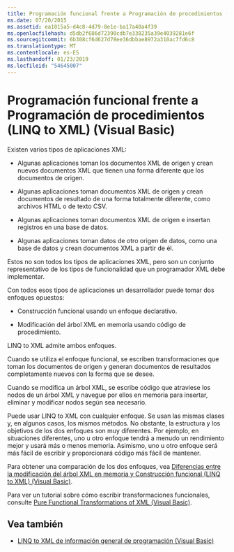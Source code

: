 ```yaml
---
title: Programación funcional frente a Programación de procedimientos (LINQ to XML) (Visual Basic)
ms.date: 07/20/2015
ms.assetid: ea1015a5-d4c8-4d79-8e1e-ba17a40a4f39
ms.openlocfilehash: d5db2f686d72390cdb7e338235a39e4039281e6f
ms.sourcegitcommit: 6b308cf6d627d78ee36dbbae8972a310ac7fd6c8
ms.translationtype: MT
ms.contentlocale: es-ES
ms.lasthandoff: 01/23/2019
ms.locfileid: "54645007"
---
```

# <a name="functional-vs-procedural-programming-linq-to-xml-visual-basic"></a>Programación funcional frente a Programación de procedimientos (LINQ to XML) (Visual Basic)
Existen varios tipos de aplicaciones XML:  
  
-   Algunas aplicaciones toman los documentos XML de origen y crean nuevos documentos XML que tienen una forma diferente que los documentos de origen.  
  
-   Algunas aplicaciones toman documentos XML de origen y crean documentos de resultado de una forma totalmente diferente, como archivos HTML o de texto CSV.  
  
-   Algunas aplicaciones toman documentos XML de origen e insertan registros en una base de datos.  
  
-   Algunas aplicaciones toman datos de otro origen de datos, como una base de datos y crean documentos XML a partir de él.  
  
 Estos no son todos los tipos de aplicaciones XML, pero son un conjunto representativo de los tipos de funcionalidad que un programador XML debe implementar.  
  
 Con todos esos tipos de aplicaciones un desarrollador puede tomar dos enfoques opuestos:  
  
-   Construcción funcional usando un enfoque declarativo.  
  
-   Modificación del árbol XML en memoria usando código de procedimiento.  
  
 LINQ to XML admite ambos enfoques.  
  
 Cuando se utiliza el enfoque funcional, se escriben transformaciones que toman los documentos de origen y generan documentos de resultados completamente nuevos con la forma que se desee.  
  
 Cuando se modifica un árbol XML, se escribe código que atraviese los nodos de un árbol XML y navegue por ellos en memoria para insertar, eliminar y modificar nodos según sea necesario.  
  
 Puede usar LINQ to XML con cualquier enfoque. Se usan las mismas clases y, en algunos casos, los mismos métodos. No obstante, la estructura y los objetivos de los dos enfoques son muy diferentes. Por ejemplo, en situaciones diferentes, uno u otro enfoque tendrá a menudo un rendimiento mejor y usará más o menos memoria. Asimismo, uno u otro enfoque será más fácil de escribir y proporcionará código más fácil de mantener.  
  
 Para obtener una comparación de los dos enfoques, vea [Diferencias entre la modificación del árbol XML en memoria y Construcción funcional (LINQ to XML) (Visual Basic)](../../../../visual-basic/programming-guide/concepts/linq/in-memory-xml-tree-modification-vs-functional-construction.md).  
  
 Para ver un tutorial sobre cómo escribir transformaciones funcionales, consulte [Pure Functional Transformations of XML (Visual Basic)](../../../../visual-basic/programming-guide/concepts/linq/pure-functional-transformations-of-xml.md).  
  
## <a name="see-also"></a>Vea también
- [LINQ to XML de información general de programación (Visual Basic)](../../../../visual-basic/programming-guide/concepts/linq/linq-to-xml-programming-overview.md)
